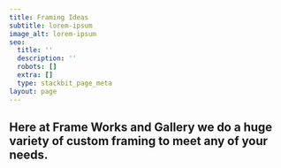 ```yaml
---
title: Framing Ideas
subtitle: lorem-ipsum
image_alt: lorem-ipsum
seo:
  title: ''
  description: ''
  robots: []
  extra: []
  type: stackbit_page_meta
layout: page
---
```

## Here at Frame Works and Gallery we do a huge variety of custom framing to meet any of your needs.  
